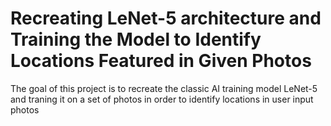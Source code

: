 # Recreating LeNet-5 architecture and Training the Model to Identify Locations Featured in Given Photos
The goal of this project is to recreate the classic AI training model LeNet-5 and traning it on a set of photos in order to identify locations in user input photos
